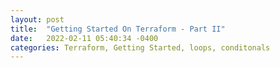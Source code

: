 ```yaml
---
layout: post
title:  "Getting Started On Terraform - Part II"
date:   2022-02-11 05:40:34 -0400
categories: Terraform, Getting Started, loops, conditonals
---
```


